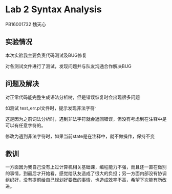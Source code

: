 # Lab 2 Syntax Analysis

PB16001732 魏天心

## 实验情况

本次实验我主要负责代码测试及BUG修复

对各测试文件进行了测试，发现问题并与队友沟通合作解决BUG

## 问题及解决

对正常代码能完整生成语法分析树，但是错误恢复时会出现很多问题

如测试 test_err.pl文件时，提示发现非法字符`'`

这是因为之前词法分析时，遇到非法字符就会返回错误，但没有考虑到在注释中是可以有任意字符的。

修改为遇到非法字符时，如果当前state是在注释中，就不做操作，保持不变

## 教训

一方面因为我自己没有上过计算机相关基础课，编程能力不强，而且还一直在做别的事情，到最后才开始看，感觉给队友造成了很大的负担；另一方面内部没有协调组织好，没有提前给自己规划好要做的事情，也造成效率不高，希望下次能有所改进。
